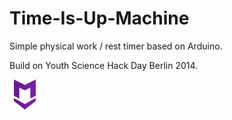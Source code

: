 Time-Is-Up-Machine
==================

Simple physical work / rest timer based on Arduino.

Build on Youth Science Hack Day Berlin 2014.

![alt text](https://github.com/adam-p/markdown-here/raw/master/src/common/images/icon48.png "Logo Title Text 1")
